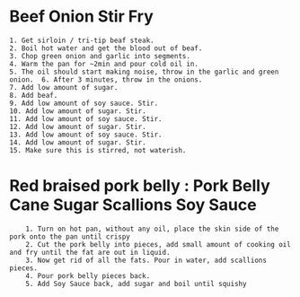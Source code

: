 # Beef Onion Stir Fry
	1. Get sirloin / tri-tip beaf steak.
	2. Boil hot water and get the blood out of beaf. 
	3. Chop green onion and garlic into segments.
	4. Warm the pan for ~2min and pour cold oil in.
	5. The oil should start making noise, throw in the garlic and green onion.	6. After 3 minutes, throw in the onions. 
	7. Add low amount of sugar. 
	8. Add beaf.
	9. Add low amount of soy sauce. Stir.
	10. Add low amount of sugar. Stir.
	11. Add low amount of soy sauce. Stir.
	12. Add low amount of sugar. Stir.
	13. Add low amount of soy sauce. Stir.
	14. Add low amount of sugar. Stir.
	15. Make sure this is stirred, not waterish.

# Red braised pork belly : Pork Belly Cane Sugar Scallions Soy Sauce
		1. Turn on hot pan, without any oil, place the skin side of the pork onto the pan until crispy
		2. Cut the pork belly into pieces, add small amount of cooking oil and fry until the fat are out in liquid.
		3. Now get rid of all the fats. Pour in water, add scallions pieces. 
		4. Pour pork belly pieces back.
		5. Add Soy Sauce back, add sugar and boil until squishy
